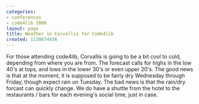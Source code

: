 ```yaml
---
categories:
- conferences
- code4lib 2006
layout: page
title: Weather in Corvallis for Code4lib
created: 1139874436
---
```

For those attending code4lib, Corvallis is going to be a bit cool to cold, depending from where you are from. The forecast calls for highs in the low 40's at tops, and lows in the lower 30's or even upper 20's. The good news is that at the moment, it is supposed to be fairly dry Wednesday through Friday, though expect rain on Tuesday. The bad news is that the rain/dry forcast can quickly change. We do have a shuttle from the hotel to the restaurants / bars for each evening's social time, just in case.
